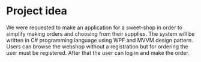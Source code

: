 # Project idea

We were requested to make an application for a sweet-shop in order to simplify making orders and choosing from their supplies. The system will be written in C# programming language using WPF and MVVM design pattern. Users can browse the webshop without a registration but for ordering the user must be registered. After that the user can log in and make the order.

